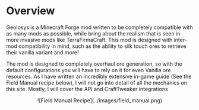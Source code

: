 # Overview

Geolosys is a Minecraft Forge mod written to be completely compatible with as many mods as possible, while bring about the realism that is seen in more invasive mods like TerraFirmaCraft. This mod is designed with inter-mod compatibility in mind, such as the ability to silk touch ores to retrieve their vanilla variant and more!

The mod is designed to completely overhaul ore generation, so with the default configurations you will have to rely on it for even Vanilla ore resources. As I have written an incredibly extensive in-game guide (See the Field Manual recipe below), I will not go into detail of all the mechanics on this site. Mostly, I will cover the API and CraftTweaker integrations

<center>![Field Manual Recipe](../images/field_manual.png)</center>